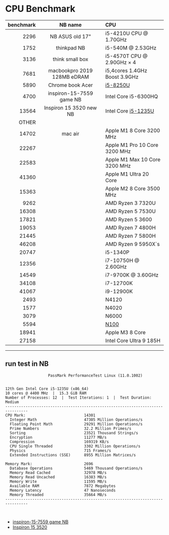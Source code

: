 CPU Benchmark
=============

 |  benchmark  |  NB name    |  CPU  | 
 |    -:  |  :-:  |  :-  | 
 |  2296 |  NB ASUS old 17"    | i5-4210U CPU @ 1.70GHz  | 
 |  1752 |  thinkpad NB     | i5-540M @ 2.53GHz | 
 |  3136 |  think small box  | i5-4570T CPU @ 2.90GHz × 4 | 
 |  7681 |  macbookpro 2019 128MB eDRAM | i5,4cores 1.4GHz Boost 3.9GHz  | 
 |  5890 |  Chrome book Acer  |  [i5-8250U](https://www.cpubenchmark.net/cpu.php?cpu=Intel+Core+i5-8250U+%40+1.60GHz&id=3042) | 
 |  4700  |  inspiron-15-7559 game NB |  Intel Core i5-6300HQ  | 
 | 13564  |  Inspiron 15 3520 new NB |  Intel Core [i5-1235U](https://www.cpubenchmark.net/cpu.php?cpu=Intel+Core+i5-1235U&id=4765)  | 
 | OTHER | 
 | 14702 |  mac air  | Apple M1 8 Core 3200 MHz | 
 | 22267 |  | Apple M1 Pro 10 Core 3200 MHz | 
 | 22583 |  | Apple M1 Max 10 Core 3200 MHz  | 
 | 41360 |  | Apple M1 Ultra 20 Core | 
 | 15363 |  | Apple M2 8 Core 3500 MHz | 
 | 9262  |  | AMD Ryzen 3 7320U | 
 | 16308 |  | AMD Ryzen 5 7530U | 
 | 17821 |  | AMD Ryzen 5 3600 | 
 | 19053 |  | AMD Ryzen 7 4800H | 
 | 21445 |  | AMD Ryzen 7 5800H | 
 | 46208 |  | AMD Ryzen 9 5950X`s | 
 | 20747 |  | i5-1340P | 
 | 12356 |  | i7-10750H @ 2.60GHz | 
 | 14549 |  | i7-9700K @ 3.60GHz | 
 | 34108 |  | i7-12700K | 
 | 41067 |  | i9-12900K | 
 |  2493 |  | N4120  | 
 |  1577 |  | N4020 | 
 | 3079  |  | N6000 | 
 | 5594 | | [N100](https://www.cpubenchmark.net/cpu.php?cpu=Intel+N100&id=5157) |
| 18941 | | Apple M3 8 Core |
| 27158 | | Intel Core Ultra 9 185H |



-------------------------------------------------------------

## run test in NB
```
                   PassMark PerformanceTest Linux (11.0.1002)


12th Gen Intel Core i5-1235U (x86_64)
10 cores @ 4400 MHz  |  15.3 GiB RAM
Number of Processes: 12  |  Test Iterations: 1  |  Test Duration: Medium
--------------------------------------------------------------------------------
CPU Mark:                          14301
  Integer Math                     47305 Million Operations/s
  Floating Point Math              29291 Million Operations/s
  Prime Numbers                    32.2 Million Primes/s
  Sorting                          23521 Thousand Strings/s
  Encryption                       11277 MB/s
  Compression                      169319 KB/s
  CPU Single Threaded              3302 Million Operations/s
  Physics                          715 Frames/s
  Extended Instructions (SSE)      8955 Million Matrices/s

Memory Mark:                       2696
  Database Operations              5469 Thousand Operations/s
  Memory Read Cached               32978 MB/s
  Memory Read Uncached             16383 MB/s
  Memory Write                     11595 MB/s
  Available RAM                    7872 Megabytes
  Memory Latency                   47 Nanoseconds
  Memory Threaded                  35664 MB/s
--------------------------------------------------------------------------------



```





- [inspiron-15-7559 game NB](https://dl.dell.com/manuals/all-products/esuprt_laptop/esuprt_inspiron_laptop/inspiron-15-7559-laptop_reference%20guide_en-us.pdf)
- [Inspiron 15 3520](https://www.dell.com/support/manuals/en-us/inspiron-15-3520-laptop/inspiron_3520_ss/processor?guid=guid-3fa8a438-c8cd-4d01-b101-3924958b26fe&lang=en-us)

